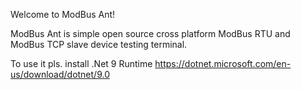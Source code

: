 Welcome to ModBus Ant!

ModBus Ant is simple open source cross platform ModBus RTU and ModBus TCP slave device testing terminal.

To use it pls. install .Net 9 Runtime https://dotnet.microsoft.com/en-us/download/dotnet/9.0


 

